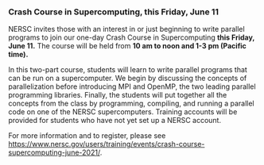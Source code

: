 ### Crash Course in Supercomputing, this Friday, June 11

NERSC invites those with an interest in or just beginning to write parallel
programs to join our one-day Crash Course in Supercomputing **this Friday, 
June 11.** The course will be held from **10 am to noon and 1-3 pm (Pacific 
time).**

In this two-part course, students will learn to write parallel programs that
can be run on a supercomputer. We begin by discussing the concepts of 
parallelization before introducing MPI and OpenMP, the two leading parallel 
programming libraries. Finally, the students will put together all the concepts 
from the class by programming, compiling, and running a parallel code on one of 
the NERSC supercomputers. Training accounts will be provided for students who 
have not yet set up a NERSC account.

For more information and to register, please see
<https://www.nersc.gov/users/training/events/crash-course-supercomputing-june-2021/>.
